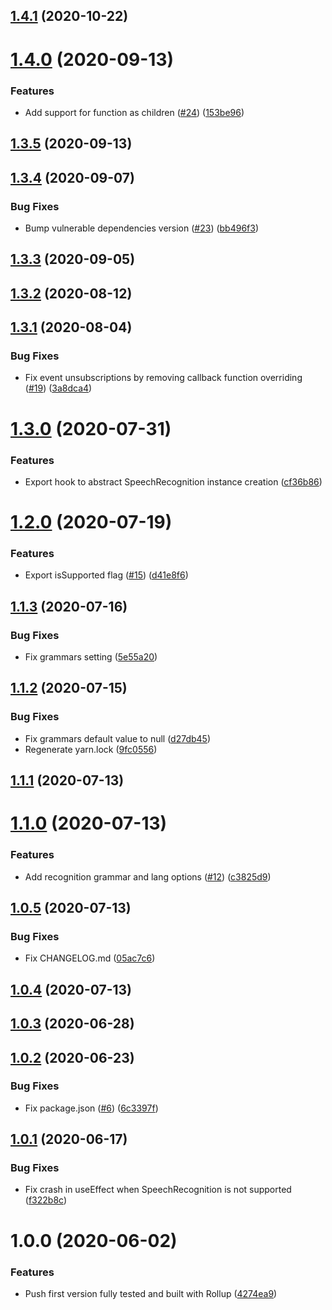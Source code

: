 ## [1.4.1](https://github.com/untemps/react-vocal/compare/v1.4.0...v1.4.1) (2020-10-22)

# [1.4.0](https://github.com/untemps/react-vocal/compare/v1.3.5...v1.4.0) (2020-09-13)


### Features

* Add support for function as children ([#24](https://github.com/untemps/react-vocal/issues/24)) ([153be96](https://github.com/untemps/react-vocal/commit/153be96cc610bd6025f5edaff522987d8194c449))

## [1.3.5](https://github.com/untemps/react-vocal/compare/v1.3.4...v1.3.5) (2020-09-13)

## [1.3.4](https://github.com/untemps/react-vocal/compare/v1.3.3...v1.3.4) (2020-09-07)


### Bug Fixes

* Bump vulnerable dependencies version ([#23](https://github.com/untemps/react-vocal/issues/23)) ([bb496f3](https://github.com/untemps/react-vocal/commit/bb496f31a1f72b5866f87733c94c4a105e1e901b))

## [1.3.3](https://github.com/untemps/react-vocal/compare/v1.3.2...v1.3.3) (2020-09-05)

## [1.3.2](https://github.com/untemps/react-vocal/compare/v1.3.1...v1.3.2) (2020-08-12)

## [1.3.1](https://github.com/untemps/react-vocal/compare/v1.3.0...v1.3.1) (2020-08-04)


### Bug Fixes

* Fix event unsubscriptions by removing callback function overriding ([#19](https://github.com/untemps/react-vocal/issues/19)) ([3a8dca4](https://github.com/untemps/react-vocal/commit/3a8dca41f5dfc4a87eb979a2693022ff719d3855))

# [1.3.0](https://github.com/untemps/react-vocal/compare/v1.2.0...v1.3.0) (2020-07-31)


### Features

* Export hook to abstract SpeechRecognition instance creation ([cf36b86](https://github.com/untemps/react-vocal/commit/cf36b862280a3de4ed67afa484afafbdf5613b86))

# [1.2.0](https://github.com/untemps/react-vocal/compare/v1.1.3...v1.2.0) (2020-07-19)


### Features

* Export isSupported flag ([#15](https://github.com/untemps/react-vocal/issues/15)) ([d41e8f6](https://github.com/untemps/react-vocal/commit/d41e8f62af403922ea6acca9a277a54207d330ba))

## [1.1.3](https://github.com/untemps/react-vocal/compare/v1.1.2...v1.1.3) (2020-07-16)


### Bug Fixes

* Fix grammars setting ([5e55a20](https://github.com/untemps/react-vocal/commit/5e55a201cddd536d1af3202b6816552530936f3f))

## [1.1.2](https://github.com/untemps/react-vocal/compare/v1.1.1...v1.1.2) (2020-07-15)


### Bug Fixes

* Fix grammars default value to null ([d27db45](https://github.com/untemps/react-vocal/commit/d27db45db49a41b01875975c9a7d73525a847330))
* Regenerate yarn.lock ([9fc0556](https://github.com/untemps/react-vocal/commit/9fc0556ff96ede76a679e618f822f1942171a569))

## [1.1.1](https://github.com/untemps/react-vocal/compare/v1.1.0...v1.1.1) (2020-07-13)

# [1.1.0](https://github.com/untemps/react-vocal/compare/v1.0.5...v1.1.0) (2020-07-13)


### Features

* Add recognition grammar and lang options ([#12](https://github.com/untemps/react-vocal/issues/12)) ([c3825d9](https://github.com/untemps/react-vocal/commit/c3825d9bb085bb8b8c9318aff7e8eab4d489ae9b))

## [1.0.5](https://github.com/untemps/react-vocal/compare/v1.0.4...v1.0.5) (2020-07-13)


### Bug Fixes

* Fix CHANGELOG.md ([05ac7c6](https://github.com/untemps/react-vocal/commit/05ac7c63a1aa72ae5ea4b7ea3568a2899950d2f7))

## [1.0.4](https://github.com/untemps/react-vocal/compare/v1.0.3...v1.0.4) (2020-07-13)

## [1.0.3](https://github.com/untemps/react-vocal/compare/v1.0.2...v1.0.3) (2020-06-28)

## [1.0.2](https://github.com/untemps/react-vocal/compare/v1.0.1...v1.0.2) (2020-06-23)


### Bug Fixes

* Fix package.json ([#6](https://github.com/untemps/react-vocal/issues/6)) ([6c3397f](https://github.com/untemps/react-vocal/commit/6c3397f1aca059cc753793df440770abdb6534fd))

## [1.0.1](https://github.com/untemps/react-vocal/compare/v1.0.0...v1.0.1) (2020-06-17)


### Bug Fixes

* Fix crash in useEffect when SpeechRecognition is not supported ([f322b8c](https://github.com/untemps/react-vocal/commit/f322b8c3fdf12775e87ccfc770a375f99297f7a2))

# 1.0.0 (2020-06-02)


### Features

* Push first version fully tested and built with Rollup ([4274ea9](https://github.com/untemps/react-vocal/commit/4274ea9e0065aa58303b092655d46508e316fa84))

